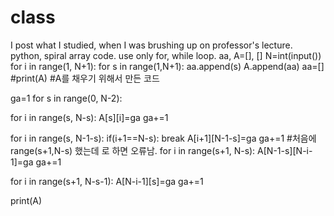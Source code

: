 # class
 I post what I studied, when I was brushing up on professor's lecture.
python, spiral array code. use only for, while loop.
aa, A=[], []
N=int(input())
for i in range(1, N+1):
  for s in range(1,N+1):
    aa.append(s)
  A.append(aa)
  aa=[]
#print(A)  #A를 채우기 위해서 만든 코드

ga=1 
for s in range(0, N-2):
  
  for i in range(s, N-s):
    A[s][i]=ga
    ga+=1

  for i in range(s, N-1-s):
    if(i+1==N-s): break
    A[i+1][N-1-s]=ga
    ga+=1
#처음에 range(s+1,N-s) 했는데 로 하면 오류남.
  for i in range(s+1, N-s):
    A[N-1-s][N-i-1]=ga
    ga+=1
  
  for i in range(s+1, N-s-1):
    A[N-i-1][s]=ga
    ga+=1

print(A)
